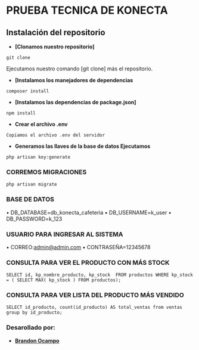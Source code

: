 # PRUEBA TECNICA DE KONECTA

## Instalación del repositorio

- **[Clonamos nuestro repositorio]**

```
git clone 

```

Ejecutamos nuestro comando [git clone] más el repositorio.

- **[Instalamos los manejadores de dependencias**

```
composer install
```

- **[Instalamos las dependencias de package.json]**

```
npm install
```

- **Crear el archivo .env**

```
Copiamos el archivo .env del servidor
```
- **Generamos las llaves de la base de datos Ejecutamos**
```
php artisan key:generate
```

### CORREMOS MIGRACIONES
```
php artisan migrate
```
### BASE DE DATOS
• DB_DATABASE=db_konecta_cafeteria
• DB_USERNAME=k_user
• DB_PASSWORD=k_123

### USUARIO PARA INGRESAR AL SISTEMA
• CORREO:admin@admin.com
• CONTRASEÑA=12345678


### CONSULTA PARA VER EL PRODUCTO CON MÁS STOCK
```
SELECT id, kp_nombre_producto, kp_stock  FROM productos WHERE kp_stock = ( SELECT MAX( kp_stock ) FROM productos);
```

### CONSULTA PARA VER LISTA DEL PRODUCTO MÁS VENDIDO
```
SELECT id_producto, count(id_producto) AS total_ventas from ventas group by id_producto;
```



### Desarollado por:

- **[Brandon Ocampo]()**


